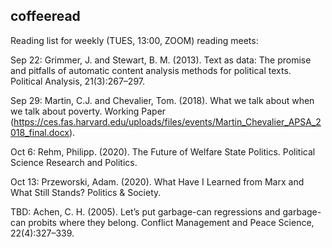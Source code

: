 ## coffeeread

Reading list for weekly (TUES, 13:00, ZOOM) reading meets:

Sep 22: Grimmer, J. and Stewart, B. M. (2013). Text as data: The promise and pitfalls of automatic content analysis methods for political texts. Political Analysis, 21(3):267–297.

Sep 29: Martin, C.J. and Chevalier, Tom. (2018). What we talk about when we talk about poverty. Working Paper (https://ces.fas.harvard.edu/uploads/files/events/Martin_Chevalier_APSA_2018_final.docx).

Oct 6: Rehm, Philipp. (2020). The Future of Welfare State Politics. Political Science Research and Politics.

Oct 13: Przeworski, Adam. (2020). What Have I Learned from Marx and What Still Stands? Politics & Society.

TBD: Achen, C. H. (2005). Let’s put garbage-can regressions and garbage-can probits where they belong. Conflict Management and Peace Science, 22(4):327–339.
